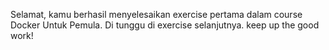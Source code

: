 Selamat, kamu berhasil menyelesaikan exercise pertama dalam course Docker Untuk Pemula. Di tunggu di exercise selanjutnya. keep up the good work!
